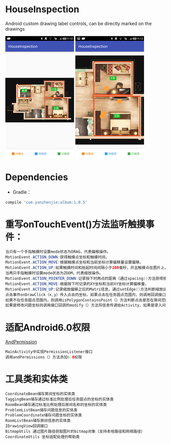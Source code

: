 # HouseInspection
Android custom drawing label controls, can be directly marked on the drawings

![image](https://github.com/qiushanyueyy/HouseInspection/blob/master/app/src/image/1.png)
![image](https://github.com/qiushanyueyy/HouseInspection/blob/master/app/src/image/2.png)

# Dependencies
* Gradle：
```groovy
compile 'com.yanzhenjie:album:1.0.5'
```

# 重写onTouchEvent()方法监听触摸事件：   
```java
当只有一个手指触摸时设置mode状态为DRAG，代表偏移操作。
MotionEvent.ACTION_DOWN:获得触摸点坐标和触摸时间，
MotionEvent.ACTION_MOVE:根据触摸点坐标和当前坐标计算偏移量设置偏移。 
MotionEvent.ACTION_UP:如果触摸时间和抬起时间间隔小于200毫秒，并且触摸点在图片上，则算作点击事件。
当两只手指触摸时设置mode状态为ZOOM，代表缩放操作。
MotionEvent.ACTION_POINTER_DOWN:记录按下时两点的距离（通过spacing()方法获得按下时两点的距离），
MotionEvent.ACTION_MOVE:根据按下时记录的XY坐标和当前XY坐标计算偏移量，
MotionEvent.ACTION_UP:记录缩放偏移之后的Matri信息，通过setEdge()方法判断缩放比例有么有超过最大值或最小值。
点击事件onDrawClick（x,y）传入点击的坐标，如果点击在任务圆点范围内，则调用回调接口的problem（）将信息传递给Activity。
如果不在任务圆点范围内，则调用isPolygonContainsPoint（）方法判断点击是否在房间范围内，根据type判断状态，
如果是修改问题坐标则调用接口回调的modify（）方法将信息传递给Activity，如果是录入问题则调用接口回调的input（）方法将信息传递给Activity。
```

# 适配Android6.0权限
[AndPermission](https://github.com/yanzhenjie/AndPermission)
```java
MainActivity中实现PermissionListener接口 
调用andPermissions（）方法添加6.0权限
```

# 工具类和实体类
```java
CoordinateBean储存房间坐标的实体类
TaggingBean储存通过标准比例处理后任务圆点的坐标的实体类
RoomBean储存通过标准比例处理后房间名称的坐标的实体类
ProblemListBean储存问题信息的实体类
ProblemCoordinate储存问题坐标的实体类
RoomListBean储存房间信息的实体类
IDrawingView回调接口
BitmapUtils 通过图片路径获取图片的bitmap对象（支持本地路径和网络路径）
CoordinateUtils 坐标适配处理的帮助类
```
